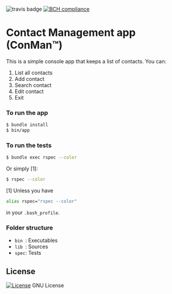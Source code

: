 ![travis badge](https://travis-ci.org/octopusinvitro/conman.svg?branch=master "Conman at Travis")
[![BCH compliance](https://bettercodehub.com/edge/badge/octopusinvitro/conman?branch=master)](https://bettercodehub.com/)

# Contact Management app (ConMan&trade;)

This is a simple console app that keeps a list of contacts. You can:

1. List all contacts
1. Add contact
1. Search contact
1. Edit contact
1. Exit

### To run the app

```bash
$ bundle install
$ bin/app
```

### To run the tests

```bash
$ bundle exec rspec --color
```

Or simply [1]:

```bash
$ rspec --color
```

[1] Unless you have

```bash
alias rspec="rspec --color"
```

in your `.bash_profile`.

### Folder structure

* `bin `: Executables
* `lib `: Sources
* `spec`: Tests

## License

[![License](https://img.shields.io/badge/gnu-license-green.svg?style=flat)](https://opensource.org/licenses/GPL-2.0)
GNU License
